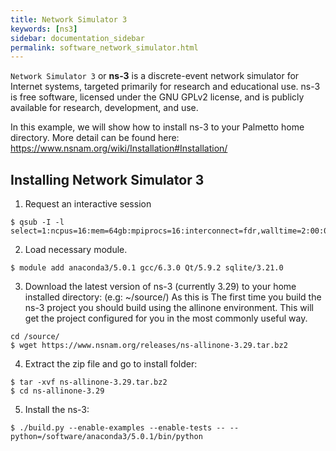 ```yaml
---
title: Network Simulator 3
keywords: [ns3]
sidebar: documentation_sidebar
permalink: software_network_simulator.html
---
```


`Network Simulator 3` or **ns-3** is a discrete-event network simulator for
Internet systems, targeted primarily for research and educational use. ns-3 is
free software, licensed under the GNU GPLv2 license, and is publicly available
for research, development, and use.

In this example, we will show how to install ns-3 to your Palmetto home
directory. More detail can be found here:
<https://www.nsnam.org/wiki/Installation#Installation/>

## Installing Network Simulator 3

1. Request an interactive session

```
$ qsub -I -l select=1:ncpus=16:mem=64gb:mpiprocs=16:interconnect=fdr,walltime=2:00:00
```

2. Load necessary module.

```
$ module add anaconda3/5.0.1 gcc/6.3.0 Qt/5.9.2 sqlite/3.21.0
```

3. Download the latest version of ns-3 (currently 3.29) to your home installed
   directory: (e.g: ~/source/) As this is The first time you build the ns-3
   project you should build using the allinone environment. This will get the
   project configured for you in the most commonly useful way.

```
cd /source/
$ wget https://www.nsnam.org/releases/ns-allinone-3.29.tar.bz2
```

4. Extract the zip file and go to install folder:

```
$ tar -xvf ns-allinone-3.29.tar.bz2
$ cd ns-allinone-3.29
```

5. Install the ns-3:

```
$ ./build.py --enable-examples --enable-tests -- --python=/software/anaconda3/5.0.1/bin/python

```
